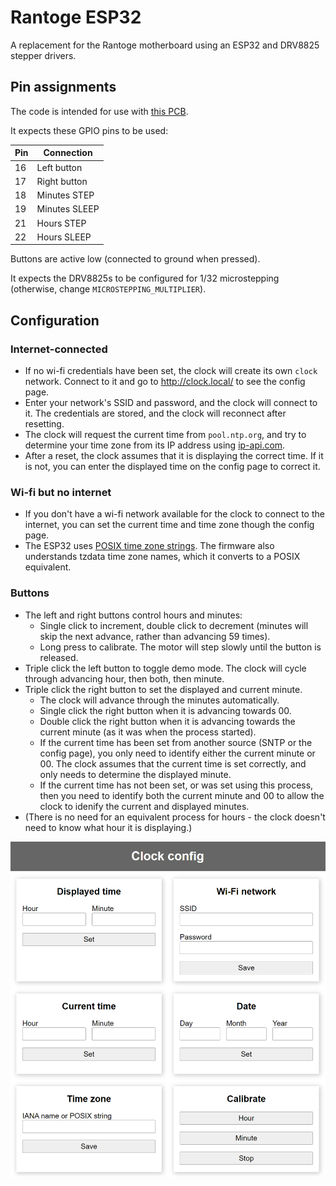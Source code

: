 # Rantoge ESP32 

A replacement for the Rantoge motherboard using an ESP32 and DRV8825 stepper drivers.

## Pin assignments

The code is intended for use with [this PCB](pcb/README.md).

It expects these GPIO pins to be used:

| Pin| Connection |
| --- | --- |
| 16 | Left button  |
| 17 | Right button |
| 18 | Minutes STEP |
| 19 | Minutes SLEEP |
| 21 | Hours STEP |
| 22 | Hours SLEEP |

Buttons are active low (connected to ground when pressed).

It expects the DRV8825s to be configured for 1/32 microstepping (otherwise, change `MICROSTEPPING_MULTIPLIER`).

## Configuration

### Internet-connected
- If no wi-fi credentials have been set, the clock will create its own `clock` network. Connect to it and go to http://clock.local/ to see the config page.
- Enter your network's SSID and password, and the clock will connect to it. The credentials are stored, and the clock will reconnect after resetting.
- The clock will request the current time from `pool.ntp.org`, and try to determine your time zone from its IP address using [ip-api.com](https://ip-api.com/).
- After a reset, the clock assumes that it is displaying the correct time. If it is not, you can enter the displayed time on the config page to correct it.

### Wi-fi but no internet
- If you don't have a wi-fi network available for the clock to connect to the internet, you can set the current time and time zone though the config page.
- The ESP32 uses [POSIX time zone strings](https://github.com/nayarsystems/posix_tz_db/blob/master/zones.csv). The firmware also understands tzdata time zone names, which it converts to a POSIX equivalent. 

### Buttons
- The left and right buttons control hours and minutes:
	- Single click to increment, double click to decrement (minutes will skip the next advance, rather than advancing 59 times).
	- Long press to calibrate. The motor will step slowly until the button is released.
- Triple click the left button to toggle demo mode. The clock will cycle through advancing hour, then both, then minute.
- Triple click the right button to set the displayed and current minute.
	- The clock will advance through the minutes automatically.
	- Single click the right button when it is advancing towards 00.
	- Double click the right button when it is advancing towards the current minute (as it was when the process started).
	- If the current time has been set from another source (SNTP or the config page), you only need to identify either the current minute or 00. The clock assumes that the current time is set correctly, and only needs to determine the displayed minute.
	- If the current time has not been set, or was set using this process, then you need to identify both the current minute and 00 to allow the clock to idenify the current and displayed minutes.
- (There is no need for an equivalent process for hours - the clock doesn't need to know what hour it is displaying.)


![config page](./config-page.png)

